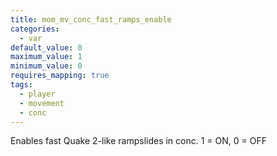 ```yaml
---
title: mom_mv_conc_fast_ramps_enable
categories:
  - var
default_value: 0
maximum_value: 1
minimum_value: 0
requires_mapping: true
tags:
  - player
  - movement
  - conc
---
```


Enables fast Quake 2-like rampslides in conc. 1 = ON, 0 = OFF
